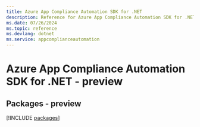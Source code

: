```yaml
---
title: Azure App Compliance Automation SDK for .NET
description: Reference for Azure App Compliance Automation SDK for .NET
ms.date: 07/26/2024
ms.topic: reference
ms.devlang: dotnet
ms.service: appcomplianceautomation
---
```

# Azure App Compliance Automation SDK for .NET - preview
## Packages - preview
[!INCLUDE [packages](app-compliance-automation-index.md)]
